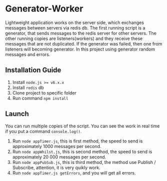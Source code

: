 # Generator-Worker
Lightweight application works on the server side, which exchanges messages between servers via redis db. The first running script is a generator, that sends messages to the redis server for other servers. The other running copies are listeners(workers) and they receive these messages that are not duplicated. If the generator was failed, then one from listeners will becoming generator. In this project using generator random messages and errors.

## Installation Guide
1. Install `node.js >= v6.x.x`
2. Install `redis` db
3. Clone project to specific folder
4. Run command `npm install`

## Launch

You can run multiple copies of the script. You can see the work in real time if you put a command `console.log()`.

1. Run `node appTimer.js`, this is first method, the speed to send is approximately 1000 messages per second.
2. Run `node appWhilst.js`, this is second method, the speed to send is approximately 20 000 messages per second.
3. Run `node appPubSub.js`, this is third method, the method use Publish / Subscribe, attention, it is very quikly work.
4. Run `node appTimer.js getErrors`, and you will get all errors.
